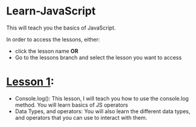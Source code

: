 # Learn-JavaScript

This will teach you the basics of JavaScript.

In order to access the lessons, either:
  - click the lesson name **OR**
  - Go to the lessons branch and select the lesson you want to access

# [Lesson 1](https://github.com/buzby08/Learn-JavaScript/blob/6b1b8455ab879ca79292c1611aacee94f4289c1a/lesson%201.js):
  - Console.log():
      This lesson, I will teach you how to use the console.log method. You will learn basics of JS operators
  - Data Types, and operators:
      You will also learn the different data types, and operators that you can use to interact with them.
